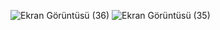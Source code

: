 ![Ekran Görüntüsü (36)](https://user-images.githubusercontent.com/98089962/204243708-7081f07e-811a-4bf1-a202-2196672400e6.png)
![Ekran Görüntüsü (35)](https://user-images.githubusercontent.com/98089962/204243742-d0593926-720d-48a1-b3b1-60b8494f568b.png)
